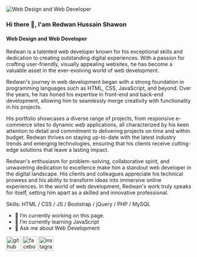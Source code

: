 ![Web Design and Web Developer](https://scontent.fdac2-1.fna.fbcdn.net/v/t39.30808-6/353617769_273709228502128_4913867655705153332_n.png?_nc_cat=100&ccb=1-7&_nc_sid=52f669&_nc_eui2=AeGu1Yytxu6gkupdOxZWNE0BYD2MnltjE8JgPYyeW2MTwvA6JqLWYicH0R5PSTsI4rjGbtfIdH4MhfbubKKprnna&_nc_ohc=aq3Ugqx-RfwAX-cG5Mt&_nc_zt=23&_nc_ht=scontent.fdac2-1.fna&oh=00_AfDjRnzUU4p-Ps9CePvUxbjBcUEepKnZBisH_JNBZpwo4A&oe=6507A0AA)
### Hi there 👋, I'am Redwan Hussain Shawon
#### Web Design and Web Developer

Redwan is a talented web developer known for his exceptional skills and dedication to creating outstanding digital experiences. With a passion for crafting user-friendly, visually appealing websites, he has become a valuable asset in the ever-evolving world of web development.

Redwan's journey in web development began with a strong foundation in programming languages such as HTML, CSS, JavaScript, and beyond. Over the years, he has honed his expertise in front-end and back-end development, allowing him to seamlessly merge creativity with functionality in his projects.

His portfolio showcases a diverse range of projects, from responsive e-commerce sites to dynamic web applications, all characterized by his keen attention to detail and commitment to delivering projects on time and within budget. Redwan thrives on staying up-to-date with the latest industry trends and emerging technologies, ensuring that his clients receive cutting-edge solutions that leave a lasting impact.

Redwan's enthusiasm for problem-solving, collaborative spirit, and unwavering dedication to excellence make him a standout web developer in the digital landscape. His clients and colleagues appreciate his technical prowess and his ability to transform ideas into immersive online experiences. In the world of web development, Redwan's work truly speaks for itself, setting him apart as a skilled and innovative professional.







Skills:  HTML / CSS / JS / Bootstrap / jQuery / PHP / MySQL

- 🔭 I’m currently working on this page. 
- 🌱 I’m currently learning JavaScript 
- 💬 Ask me about Web Development 


[<img src='https://cdn.jsdelivr.net/npm/simple-icons@3.0.1/icons/github.svg' alt='github' height='40'>](https://github.com/Redwan-Hussain-Shawon)  [<img src='https://cdn.jsdelivr.net/npm/simple-icons@3.0.1/icons/facebook.svg' alt='facebook' height='40'>](https://www.facebook.com/redwan.shawon.14)  [<img src='https://cdn.jsdelivr.net/npm/simple-icons@3.0.1/icons/instagram.svg' alt='instagram' height='40'>](https://www.instagram.com/rhs_redwan/)  


